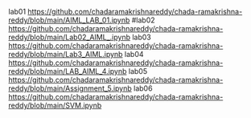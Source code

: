 lab01 https://github.com/chadaramakrishnareddy/chada-ramakrishna-reddy/blob/main/AIML_LAB_01.ipynb
#lab02 https://github.com/chadaramakrishnareddy/chada-ramakrishna-reddy/blob/main/Lab02_AIML_.ipynb
lab03 https://github.com/chadaramakrishnareddy/chada-ramakrishna-reddy/blob/main/Lab3_AIML.ipynb
lab04 https://github.com/chadaramakrishnareddy/chada-ramakrishna-reddy/blob/main/LAB_AIML_4.ipynb
lab05 https://github.com/chadaramakrishnareddy/chada-ramakrishna-reddy/blob/main/Assignment_5.ipynb
lab06 https://github.com/chadaramakrishnareddy/chada-ramakrishna-reddy/blob/main/SVM.ipynb
